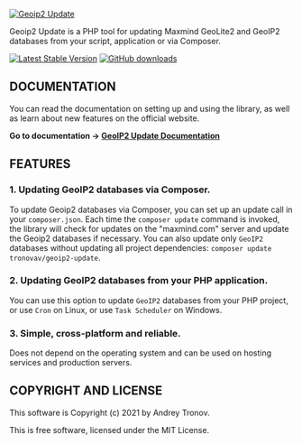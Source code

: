 [![Geoip2 Update](https://user-images.githubusercontent.com/25905384/111375423-4631ce00-86af-11eb-81a9-2bc4dab89068.png)](https://www.geodbase-update.com/?utm_source=github&utm_medium=organic&utm_campaign=github_project_page&utm_content=main_banner)

Geoip2 Update is a PHP tool for updating Maxmind GeoLite2 and GeoIP2 databases from your script, application or via Composer.

[![Latest Stable Version](https://img.shields.io/packagist/v/tronovav/geoip2-update)](https://packagist.org/packages/tronovav/geoip2-update)
[![GitHub downloads](https://img.shields.io/packagist/dt/tronovav/geoip2-update)](https://packagist.org/packages/tronovav/geoip2-update)

DOCUMENTATION
-------------

You can read the documentation on setting up and using the library, as well as learn about new features on the official website.

**Go to documentation -> [GeoIP2 Update Documentation](https://www.geodbase-update.com/?utm_source=github&utm_medium=organic&utm_campaign=github_project_page&utm_content=documentation_link)**

FEATURES
--------

### 1. Updating GeoIP2 databases via Composer.

To update Geoip2 databases via Composer, you can set up an update call in your `composer.json`.
Each time the `composer update` command is invoked, the library will check for updates on the "maxmind.com" server and update the Geoip2 databases if necessary.
You can also update only `GeoIP2` databases without updating all project dependencies:
`composer update tronovav/geoip2-update`.

### 2. Updating GeoIP2 databases from your PHP application.

You can use this option to update `GeoIP2` databases from your PHP project, or use `Cron` on Linux, or use `Task Scheduler` on Windows.

### 3. Simple, cross-platform and reliable.

Does not depend on the operating system and can be used on hosting services and production servers.

COPYRIGHT AND LICENSE
---------------------

This software is Copyright (c) 2021 by Andrey Tronov.

This is free software, licensed under the MIT License.
